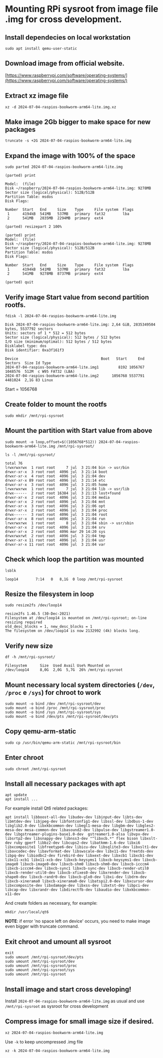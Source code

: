 # Mounting RPi sysroot from image file .img for cross development.

## Install dependecies on local workstation

```
sudo apt install qemu-user-static
```

## Download image from official website.

[https://www.raspberrypi.com/software/operating-systems/](https://www.raspberrypi.com/software/operating-systems/)

## Extract xz image file

```
xz -d 2024-07-04-raspios-bookworm-arm64-lite.img.xz
```

## Make image 2Gb bigger to make space for new packages

```
truncate -s +2G 2024-07-04-raspios-bookworm-arm64-lite.img
```

## Expand the image with 100% of the space

```
sudo parted 2024-07-04-raspios-bookworm-arm64-lite.img

(parted) print

Model:  (file)
Disk ~/raspberry/2024-07-04-raspios-bookworm-arm64-lite.img: 9278MB
Sector size (logical/physical): 512B/512B
Partition Table: msdos
Disk Flags: 

Number  Start   End     Size    Type     File system  Flags
 1      4194kB  541MB   537MB   primary  fat32        lba
 2      541MB   2835MB  2294MB  primary  ext4

(parted) resizepart 2 100%

(parted) print
Model:  (file)
Disk ~/raspberry/2024-07-04-raspios-bookworm-arm64-lite.img: 9278MB
Sector size (logical/physical): 512B/512B
Partition Table: msdos
Disk Flags: 

Number  Start   End     Size    Type     File system  Flags
 1      4194kB  541MB   537MB   primary  fat32        lba
 2      541MB   9278MB  8737MB  primary  ext4

(parted) quit
```

## Verify image Start value from second partition rootfs.

```
fdisk -l 2024-07-04-raspios-bookworm-arm64-lite.img
```

```
Disk 2024-07-04-raspios-bookworm-arm64-lite.img: 2,64 GiB, 2835349504 bytes, 5537792 sectors
Units: sectors of 1 * 512 = 512 bytes
Sector size (logical/physical): 512 bytes / 512 bytes
I/O size (minimum/optimal): 512 bytes / 512 bytes
Disklabel type: dos
Disk identifier: 0xa3f161f3

Device                                      Boot   Start     End Sectors  Size Id Type
2024-07-04-raspios-bookworm-arm64-lite.img1         8192 1056767 1048576  512M  c W95 FAT32 (LBA)
2024-07-04-raspios-bookworm-arm64-lite.img2      1056768 5537791 4481024  2,1G 83 Linux
```

Start = 1056768

## Create folder to mount the rootfs

```
sudo mkdir /mnt/rpi-sysroot
```

## Mount the partition with Start value from above

```
sudo mount -o loop,offset=$((1056768*512)) 2024-07-04-raspios-bookworm-arm64-lite.img /mnt/rpi-sysroot/
```

```
ls -l /mnt/rpi-sysroot/

total 76
lrwxrwxrwx  1 root root     7 jul  3 21:04 bin -> usr/bin
drwxr-xr-x  3 root root  4096 jul  3 21:14 boot
drwxr-xr-x  4 root root  4096 jul  3 21:04 dev
drwxr-xr-x 89 root root  4096 jul  3 21:14 etc
drwxr-xr-x  3 root root  4096 jul  3 21:05 home
lrwxrwxrwx  1 root root     7 jul  3 21:04 lib -> usr/lib
drwx------  2 root root 16384 jul  3 21:13 lost+found
drwxr-xr-x  2 root root  4096 jul  3 21:04 media
drwxr-xr-x  2 root root  4096 jul  3 21:04 mnt
drwxr-xr-x  3 root root  4096 jul  3 21:06 opt
drwxr-xr-x  2 root root  4096 jul  3 21:04 proc
drwx------  3 root root  4096 jul  3 21:04 root
drwxr-xr-x  8 root root  4096 jul  3 21:04 run
lrwxrwxrwx  1 root root     8 jul  3 21:04 sbin -> usr/sbin
drwxr-xr-x  2 root root  4096 jul  3 21:04 srv
drwxr-xr-x  2 root root  4096 mar 29 14:20 sys
drwxrwxrwt  2 root root  4096 jul  3 21:04 tmp
drwxr-xr-x 11 root root  4096 jul  3 21:04 usr
drwxr-xr-x 11 root root  4096 jul  3 21:04 var
```

## Check which loop the partition was mounted

```
lsblk

loop14        7:14   0   8,1G  0 loop /mnt/rpi-sysroot
```

## Resize the filesystem in loop

```
sudo resize2fs /dev/loop14

resize2fs 1.46.5 (30-Dec-2021)
Filesystem at /dev/loop14 is mounted on /mnt/rpi-sysroot; on-line resizing required
old_desc_blocks = 1, new_desc_blocks = 1
The filesystem on /dev/loop14 is now 2132992 (4k) blocks long.
```

## Verify new size

```
df -h /mnt/rpi-sysroot/

Filesystem      Size  Used Avail Use% Mounted on
/dev/loop14     8,0G  2,0G  5,7G  26% /mnt/rpi-sysroot
```

## Mount necessary local system directories (`/dev`, `/proc` e `/sys`) for chroot to work

```
sudo mount -o bind /dev /mnt/rpi-sysroot/dev
sudo mount -o bind /proc /mnt/rpi-sysroot/proc
sudo mount -o bind /sys /mnt/rpi-sysroot/sys
sudo mount -o bind /dev/pts /mnt/rpi-sysroot/dev/pts
```

## Copy qemu-arm-static

```
sudo cp /usr/bin/qemu-arm-static /mnt/rpi-sysroot/bin
```

## Enter chroot

```
sudo chroot /mnt/rpi-sysroot
```

## Install all necessary packages with apt

```
apt update
apt install ...
```

For example install Qt6 related packages:

```
apt install libboost-all-dev libudev-dev libinput-dev libts-dev libmtdev-dev libjpeg-dev libfontconfig1-dev libssl-dev libdbus-1-dev libglib2.0-dev libxkbcommon-dev libegl1-mesa-dev libgbm-dev libgles2-mesa-dev mesa-common-dev libasound2-dev libpulse-dev libgstreamer1.0-dev libgstreamer-plugins-base1.0-dev  gstreamer1.0-alsa libvpx-dev libsrtp2-dev libsnappy-dev libnss3-dev "^libxcb.*" flex bison libxslt-dev ruby gperf libbz2-dev libcups2-dev libatkmm-1.6-dev libxi6 libxcomposite1 libfreetype6-dev libicu-dev libsqlite3-dev libxslt1-dev libavcodec-dev libavformat-dev libswscale-dev libx11-dev freetds-dev libpq-dev libiodbc2-dev firebird-dev libxext-dev libxcb1 libxcb1-dev libx11-xcb1 libx11-xcb-dev libxcb-keysyms1 libxcb-keysyms1-dev libxcb-image0 libxcb-image0-dev libxcb-shm0 libxcb-shm0-dev libxcb-icccm4 libxcb-icccm4-dev libxcb-sync1 libxcb-sync-dev libxcb-render-util0 libxcb-render-util0-dev libxcb-xfixes0-dev libxrender-dev libxcb-shape0-dev libxcb-randr0-dev libxcb-glx0-dev libxi-dev libdrm-dev libxcb-xinerama0 libxcb-xinerama0-dev libatspi2.0-dev libxcursor-dev libxcomposite-dev libxdamage-dev libxss-dev libxtst-dev libpci-dev libcap-dev libxrandr-dev libdirectfb-dev libaudio-dev libxkbcommon-x11-dev
```

And create folders as necessary, for example:

```
mkdir /usr/local/qt6
```

**NOTE**: if error 'no space left on device' occurs, you need to make image even bigger with truncate command.

## Exit chroot and umount all sysroot

```
exit
sudo umount /mnt/rpi-sysroot/dev/pts
sudo umount /mnt/rpi-sysroot/dev
sudo umount /mnt/rpi-sysroot/proc
sudo umount /mnt/rpi-sysroot/sys
sudo umount /mnt/rpi-sysroot
```

## Install image and start cross developing!

Install `2024-07-04-raspios-bookworm-arm64-lite.img` as usual and use `/mnt/rpi-sysroot` as sysroot for cross development

## Compress image for small image size if desired.

```
xz 2024-07-04-raspios-bookworm-arm64-lite.img
```

Use `-k` to keep uncompressed .img file

```
xz -k 2024-07-04-raspios-bookworm-arm64-lite.img
```